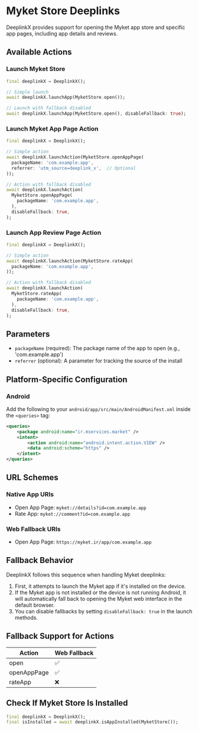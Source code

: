 # Myket Store Deeplinks

DeeplinkX provides support for opening the Myket app store and specific app pages, including app details and reviews.

## Available Actions

### Launch Myket Store
```dart
final deeplinkX = DeeplinkX();

// Simple launch
await deeplinkX.launchApp(MyketStore.open());

// Launch with fallback disabled
await deeplinkX.launchApp(MyketStore.open(), disableFallback: true);
```

### Launch Myket App Page Action
```dart
final deeplinkX = DeeplinkX();

// Simple action
await deeplinkX.launchAction(MyketStore.openAppPage(
  packageName: 'com.example.app',
  referrer: 'utm_source=deeplink_x',  // Optional
));

// Action with fallback disabled
await deeplinkX.launchAction(
  MyketStore.openAppPage(
    packageName: 'com.example.app',
  ),
  disableFallback: true,
);
```

### Launch App Review Page Action
```dart
final deeplinkX = DeeplinkX();

// Simple action
await deeplinkX.launchAction(MyketStore.rateApp(
  packageName: 'com.example.app',
));

// Action with fallback disabled
await deeplinkX.launchAction(
  MyketStore.rateApp(
    packageName: 'com.example.app',
  ),
  disableFallback: true,
);
```

## Parameters

- `packageName` (required): The package name of the app to open (e.g., 'com.example.app')
- `referrer` (optional): A parameter for tracking the source of the install

## Platform-Specific Configuration

### Android
Add the following to your `android/app/src/main/AndroidManifest.xml` inside the `<queries>` tag:
```xml
<queries>
    <package android:name="ir.mservices.market" />
    <intent>
        <action android:name="android.intent.action.VIEW" />
        <data android:scheme="https" />
    </intent>
</queries>
```

## URL Schemes

### Native App URIs

- Open App Page: `myket://details?id=com.example.app`
- Rate App: `myket://comment?id=com.example.app`

### Web Fallback URIs

- Open App Page: `https://myket.ir/app/com.example.app`

## Fallback Behavior

DeeplinkX follows this sequence when handling Myket deeplinks:

1. First, it attempts to launch the Myket app if it's installed on the device.
2. If the Myket app is not installed or the device is not running Android, it will automatically fall back to opening the Myket web interface in the default browser.
3. You can disable fallbacks by setting `disableFallback: true` in the launch methods.

## Fallback Support for Actions

| Action      | Web Fallback |
| ----------- | ------------ |
| open        | ✅            |
| openAppPage | ✅            |
| rateApp     | ❌            |

## Check If Myket Store Is Installed

```dart
final deeplinkX = DeeplinkX();
final isInstalled = await deeplinkX.isAppInstalled(MyketStore());
```